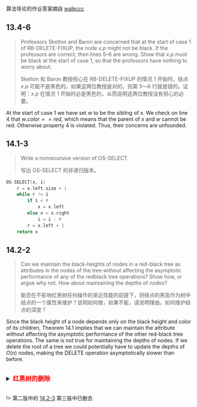算法导论的作业答案摘自 [walkccc](https://walkccc.github.io/CLRS/)

## 13.4-6

> Professors Skelton and Baron are concerned that at the start of case 1 of $\text{RB-DELETE-FIXUP}$, the node $x.p$ might not be black. If the professors are correct, then lines 5–6 are wrong. Show that $x.p$ must be black at the start of case 1, so that the professors have nothing to worry about.
>
> Skelton 和 Baron 教授担心在 $\text{RB-DELETE-FIXUP}$ 的情况 1 开始时，结点 $x.p$ 可能不是黑色的。如果这两位教授是对的，则第 5～6 行就是错的。证明：$x.p$ 在情况 1 开始时必是黑色的，从而说明这两位教授没有担心的必要。


At the start of case 1 we have set $w$ to be the sibling of $x$. We check on line 4 that $w.color == red$, which means that the parent of $x$ and $w$ cannot be red. Otherwise property 4 is violated. Thus, their concerns are unfounded.

## 14.1-3

> Write a nonrecursive version of $\text{OS-SELECT}$.
>
> 写出 $\text{OS-SELECT}$ 的非递归版本。

```cpp
OS-SELECT(x, i)
    r = x.left.size + 1
    while r != i
        if i < r
            x = x.left
        else x = x.right
            i = i - r
        r = x.left + 1
    return x
```

## 14.2-2

> Can we maintain the black-heights of nodes in a red-black tree as attributes in the nodes of the tree without affecting the asymptotic performance of any of the redblack tree operations? Show how, or argue why not. How about maintaining the depths of nodes?
>
> 能否在不影响红黑树任何操作的渐近性能的前提下，将结点的黑高作为树中结点的一个属性来维护？说明如何做，如果不能，请说明理由。如何维护结点的深度？


Since the black height of a node depends only on the black height and color of its children, Theorem 14.1 implies that we can maintain the attribute without affecting the asymptotic performance of the other red-black tree operations. The same is not true for maintaining the depths of nodes. If we delete the root of a tree we could potentially have to update the depths of $O(n)$ nodes, making the $\text{DELETE}$ operation asymptotically slower than before.

<br>
<details>
<summary style="font-size: 17px;font-weight: 600;"><span style="color: red;cursor: pointer;">红黑树的删除<span></summary>

不是作业题

## 13.4-3

> In Exercise 13.3-2, you found the red-black tree that results from successively inserting the keys $41, 38, 31, 12, 19, 8$ into an initially empty tree. Now show the red-black trees that result from the successive deletion of the keys in the order $8, 12, 19, 31, 38, 41$.
>
> 在练习 13.3-2 中， 将关键字 41、38、 31、 12、19、8 连续插入一棵初始的空树中，从而得到一棵红黑树。请给出从该树中连续删除关键字 8、12、19、31、38、41 后的红黑树。

- initial:

![](_images/13.4-3-1.png)

- delete $8$:

![](_images/13.4-3-2.png)

- delete $12$:

![](_images/13.4-3-3.png)

- delete $19$:

![](_images/13.4-3-4.png)

- delete $31$:

![](_images/13.4-3-5.png ':class=image-31')

- delete $38$:

![](_images/13.4-3-6.png ':class=image-38')

- delete $41$:

![](_images/13.4-3-7.png ':class=image-41')

</details>
<br>

!> 第二版中的 [14.2-3](https://cdn.jsdelivr.net/gh/JingqingLin/ImageHosting@master/img/20200515170540.png) 第三版中已删去

<style>
.image-41 {
  width: 12%
}

.image-38 {
  width: 12%
}

.image-31 {
  width: 45%
}
</style>